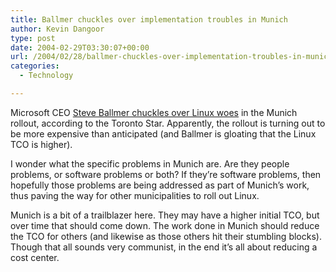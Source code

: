 ```yaml
---
title: Ballmer chuckles over implementation troubles in Munich
author: Kevin Dangoor
type: post
date: 2004-02-29T03:30:07+00:00
url: /2004/02/28/ballmer-chuckles-over-implementation-troubles-in-munich/
categories:
  - Technology

---
```

Microsoft CEO [Steve Ballmer chuckles over Linux woes][1] in the Munich rollout, according to the Toronto Star. Apparently, the rollout is turning out to be more expensive than anticipated (and Ballmer is gloating that the Linux TCO is higher).

I wonder what the specific problems in Munich are. Are they people problems, or software problems or both? If they&#8217;re software problems, then hopefully those problems are being addressed as part of Munich&#8217;s work, thus paving the way for other municipalities to roll out Linux.

Munich is a bit of a trailblazer here. They may have a higher initial TCO, but over time that should come down. The work done in Munich should reduce the TCO for others (and likewise as those others hit their stumbling blocks). Though that all sounds very communist, in the end it&#8217;s all about reducing a cost center.

 [1]: http://www.thestar.com/NASApp/cs/ContentServer?pagename=thestar/Layout/Article_Type1&c=Article&cid=1077837011091&call_pageid=968350072197&col=969048863851 "TheStar.com - Ballmer chuckles over Linux woes"